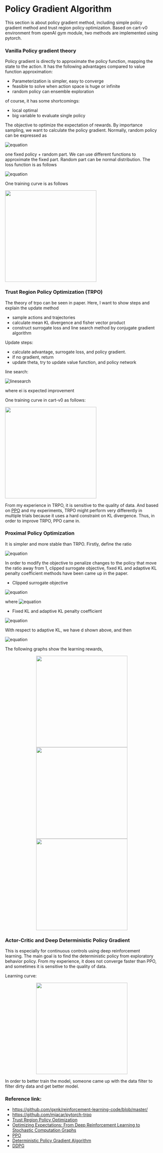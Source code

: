 # Policy Gradient Algorithm

This section is about policy gradient method, including simple policy gradient method and trust region policy optimization.
Based on cart-v0 environment from openAI gym module, two methods are implemented using pytorch. 


### Vanilla Policy gradient theory
Policy gradient is directly to approximate the policy function, mapping the state to the action. It has the following advantages
compared to value function approximation:

* Parameterization is simpler, easy to converge
* feasible to solve when action space is huge or infinite
* random policy can ensemble exploration

of course, it has some shortcomings:

* local optimal
* big variable to evaluate single policy

The objective to optimize the expectation of rewards. By importance sampling, we want to calculate the policy gradient. Normally,
random policy can be expressed as 

![equation](https://latex.codecogs.com/gif.latex?\pi_{\theta}&space;=&space;\mu_{\theta}&space;&plus;&space;\epsilon)

one fixed policy + random part. We can use different functions to approximate the fixed part. Random part can be normal distribution. The loss function is as follows

![equation](https://latex.codecogs.com/gif.latex?J(\theta)&space;=&space;\mathbb{E}_{s&space;\sim&space;\rho*,&space;a&space;\sim&space;\pi_s}&space;[\log&space;\pi_{\theta}(a,&space;s)&space;Q(s,&space;a)])

One training curve is as follows

<img src="https://github.com/jingw2/policy_gradient/blob/master/pictures/vanilla_policy_gradient.png" width="300">

### Trust Region Policy Optimization (TRPO)
The theory of trpo can be seen in paper. Here, I want to show steps and explain the update method

* sample actions and trajectories
* calculate mean KL divergence and fisher vector product
* construct surrogate loss and line search method by conjugate gradient algorithm

Update steps:

* calculate advantage, surrogate loss, and policy gradient. 
* if no gradient, return
* update theta, try to update value function, and policy network

line search:

![linesearch](https://github.com/jingw2/policy_gradient/blob/master/pictures/linesearch.gif)

where ei is expected improvement 

One training curve in cart-v0 as follows:

<img src="https://github.com/jingw2/policy_gradient/blob/master/pictures/trpo.png" width="300">

From my experience in TRPO, it is sensitive to the quality of data. And based on [PPO](https://arxiv.org/abs/1707.06347) and my experiments, TRPO might perform very differently in multiple trials because it uses a hard constraint on KL divergence. Thus, in order to improve TRPO, PPO came in. 

### Proximal Policy Optimization

It is simpler and more stable than TRPO. Firstly, define the ratio

![equation](https://latex.codecogs.com/gif.latex?r_t(\theta)&space;=&space;\frac{\pi_{\theta}(a_t&space;|&space;s_t)}{\pi_{\theta_{old}(a_t&space;|&space;s_t)}})

In order to modify the objective to penalize changes to the policy that move the ratio away from 1, clipped surrogate objective, fixed KL and adaptive KL penalty coefficient methods have been came up in the paper. 

* Clipped surrogate objective

![equation](https://latex.codecogs.com/gif.latex?J(\theta)&space;=&space;\mathbb{E}_t&space;\left[&space;\min&space;(r_t(\theta))A_t,&space;clip(r_t(\theta),&space;1&space;-&space;\epsilon,&space;1&space;&plus;&space;\epsilon)A_t&space;\right&space;])

where ![equation](https://latex.codecogs.com/gif.latex?A_t&space;=&space;r_t&space;&plus;&space;\gamma&space;r_{t&plus;1}&space;&plus;&space;\cdots&space;&plus;&space;\gamma^{T-t&plus;1}&space;r_{T-1}&space;&plus;&space;\gamma^{T-t}V(s_T)&space;-&space;V(s_t))

* Fixed KL and adaptive KL penalty coefficient

![equation](https://latex.codecogs.com/gif.latex?\begin{align*}&space;J(\theta)&space;&=&space;\mathbb{E}_t&space;\left[r_t(\theta)&space;A_t&space;-&space;\beta&space;KL[\pi_{\theta_{old}}(\cdot&space;|s_t),&space;\pi_{\theta}(\cdot&space;|s_t)]&space;\right&space;]&space;\\&space;KL[\pi_{\theta_{old}}(\cdot&space;|s_t),&space;\pi_{\theta}(\cdot&space;|s_t)]&space;&=&space;P(\theta_{old})&space;\log&space;\frac{P(\theta)}{P(\theta_{old})}&space;\\&space;d&space;&=\mathbb{E}_t&space;[KL[\pi_{\theta_{old}}(\cdot&space;|s_t),&space;\pi_{\theta}(\cdot&space;|s_t)]]&space;\\&space;\end{align*})

With respect to adaptive KL, we have d shown above, and then

![equation](https://latex.codecogs.com/gif.latex?\beta&space;=&space;\begin{cases}&space;\beta&space;/&space;2&space;\hspace{0.5cm}&space;\text{if}&space;\hspace{0.5cm}&space;d&space;<&space;d_{target}&space;/&space;1.5&space;\\&space;2\beta&space;\hspace{0.5cm}&space;\text{if}&space;\hspace{0.5cm}&space;d&space;>&space;d_{target}&space;\times&space;1.5&space;\end{cases})

The following graphs show the learning rewards, 

<p align = "center">
<img src="https://github.com/jingw2/policy_gradient/blob/master/pictures/ppo_clipped_surrogate.png" width="300">
<img src="https://github.com/jingw2/policy_gradient/blob/master/pictures/ppo_fixed_kl.png" width="300">
<img src="https://github.com/jingw2/policy_gradient/blob/master/pictures/ppo_adaptive_kl.png" width="300">
  </p>
  
 ### Actor-Critic and Deep Deterministic Policy Gradient 
 
 This is especially for continuous controls using deep reinforcement learning. The main goal is to find the deterministic policy from exploratory behavior policy. From my experience, it does not converge faster than PPO, and sometimes it is sensitive to the quality of data. 

Learning curve:
<p align = "center">
<img src="https://github.com/jingw2/policy_gradient/blob/master/pictures/ddpg.png" width="300">
  </p>
  
In order to better train the model, someone came up with the data filter to filter dirty data and get better model. 

### Reference link:
* https://github.com/gxnk/reinforcement-learning-code/blob/master/
* https://github.com/mjacar/pytorch-trpo
* [Trust Region Policy Optimization](http://proceedings.mlr.press/v37/schulman15.pdf)
* [Optimizing Expectations: From Deep Reinforcement Learning to Stochastic Computation Graphs](https://www2.eecs.berkeley.edu/Pubs/TechRpts/2016/EECS-2016-217.pdf)
* [PPO](https://arxiv.org/abs/1707.06347)
* [Deterministic Policy Gradient Algorithm](http://proceedings.mlr.press/v32/silver14.pdf)
* [DDPG](https://arxiv.org/abs/1509.02971)
